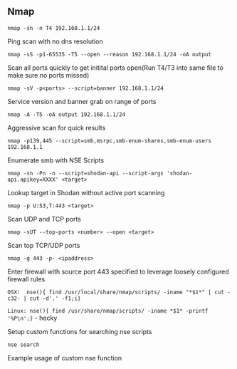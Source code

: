 ## Nmap

```nmap -sn -n T4 192.168.1.1/24```

Ping scan with no dns resolution

```nmap -sS -p1-65535 -T5 --open --reason 192.168.1.1/24 -oA output```

Scan all ports quickly to get initital ports open(Run T4/T3 into same file to make sure no ports missed)

```nmap -sV -p<ports> --script=banner 192.168.1.1/24```

Service version and banner grab on range of ports

```nmap -A -T5 -oA output 192.168.1.1/24```

Aggressive scan for quick results

```nmap -p139,445 --script=smb,msrpc,smb-enum-shares,smb-enum-users 192.168.1.1```

Enumerate smb with NSE Scripts

```nmap -sn -Pn -n --script=shodan-api --script-args 'shodan-api.apikey=XXXX' <target>```

Lookup target in Shodan without active port scanning

```nmap -p U:53,T:443 <target>```

Scan UDP and TCP ports

```nmap -sUT --top-ports <number> --open <target>```

Scan top TCP/UDP ports

```nmap -g 443 -p- <ipaddress>```

Enter firewall with source port 443 specified to leverage loosely configured firewall rules

```OSX:  nse(){ find /usr/local/share/nmap/scripts/ -iname "*$1*" | cut -c32- | cut -d'.' -f1;i}```

```Linux: nse(){ find /usr/share/nmap/scripts/ -iname *$1* -printf '%P\n';}``` - hecky

Setup custom functions for searching nse scripts

```nse search```

Example usage of custom nse function

